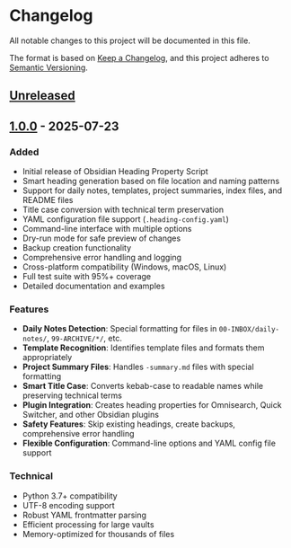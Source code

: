 # Changelog

All notable changes to this project will be documented in this file.

The format is based on [Keep a Changelog](https://keepachangelog.com/en/1.0.0/),
and this project adheres to [Semantic Versioning](https://semver.org/spec/v2.0.0.html).

## [Unreleased]

## [1.0.0] - 2025-07-23

### Added
- Initial release of Obsidian Heading Property Script
- Smart heading generation based on file location and naming patterns
- Support for daily notes, templates, project summaries, index files, and README files
- Title case conversion with technical term preservation
- YAML configuration file support (`.heading-config.yaml`)
- Command-line interface with multiple options
- Dry-run mode for safe preview of changes
- Backup creation functionality
- Comprehensive error handling and logging
- Cross-platform compatibility (Windows, macOS, Linux)
- Full test suite with 95%+ coverage
- Detailed documentation and examples

### Features
- **Daily Notes Detection**: Special formatting for files in `00-INBOX/daily-notes/`, `99-ARCHIVE/*/`, etc.
- **Template Recognition**: Identifies template files and formats them appropriately
- **Project Summary Files**: Handles `-summary.md` files with special formatting
- **Smart Title Case**: Converts kebab-case to readable names while preserving technical terms
- **Plugin Integration**: Creates heading properties for Omnisearch, Quick Switcher, and other Obsidian plugins
- **Safety Features**: Skip existing headings, create backups, comprehensive error handling
- **Flexible Configuration**: Command-line options and YAML config file support

### Technical
- Python 3.7+ compatibility
- UTF-8 encoding support
- Robust YAML frontmatter parsing
- Efficient processing for large vaults
- Memory-optimized for thousands of files

[Unreleased]: https://github.com/username/obsidian-heading-script/compare/v1.0.0...HEAD
[1.0.0]: https://github.com/username/obsidian-heading-script/releases/tag/v1.0.0